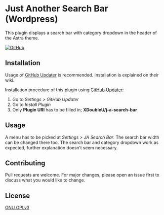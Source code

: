 # Just Another Search Bar (Wordpress)

This plugin displays a search bar with category dropdown in the header of the Astra theme.

[![GitHub](https://img.shields.io/github/license/XDoubleU/j-a-search-bar?style=flat-square)](https://github.com/XDoubleU/j-a-search-bar/blob/master/LICENSE)


## Installation

Usage of [GitHub Updater](https://github.com/afragen/github-updater) is recommended. Installation is explained on their wiki.<br />

Installation procedure of this plugin using [GitHub Updater](https://github.com/afragen/github-updater):<br /> 
1. Go to *Settings > GitHub Updater*
2. Go to *Install Plugin*
3. Only **Plugin URI** has to be filled in; **XDoubleU/j-a-search-bar**

## Usage

A menu has to be picked at *Settings > JA Search Bar*. The search bar width can be changed there too.
The search bar and category dropdown work as expected, further explanation doesn't seem necessary.

## Contributing
Pull requests are welcome. For major changes, please open an issue first to discuss what you would like to change.

## License
[GNU GPLv3](https://github.com/XDoubleU/j-a-search-bar/blob/master/LICENSE)
